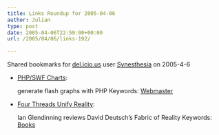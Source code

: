```yaml
---
title: Links Roundup for 2005-04-06
author: Julian
type: post
date: 2005-04-06T22:59:00+00:00
url: /2005/04/06/links-192/

---
```

Shared bookmarks for [del.icio.us][1] user  [Synesthesia][2] on 2005-4-6

  * [PHP/SWF Charts][3]:
  
    generate flash graphs with PHP Keywords: [Webmaster][4]
  * [Four Threads Unify Reality][5]:
  
    Ian Glendinning reviews David Deutsch&#8217;s Fabric of Reality Keywords: [Books][6]

 [1]: http://del.icio.us/
 [2]: http://del.icio.us/synesthesia
 [3]: http://www.maani.us/charts/ "http://www.maani.us/charts/"
 [4]: http://del.icio.us/synesthesia/Webmaster
 [5]: http://www.psybertron.org/2005/04/four-threads-unify-reality.html "http://www.psybertron.org/2005/04/four-threads-unify-reality.html"
 [6]: http://del.icio.us/synesthesia/Books